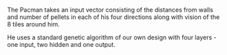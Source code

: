 The Pacman takes an input vector consisting of the distances from walls and number of pellets in each of his four directions along with vision of the 8 tiles around him.

He uses a standard genetic algorithm of our own design with four layers - one input, two hidden and one output.
